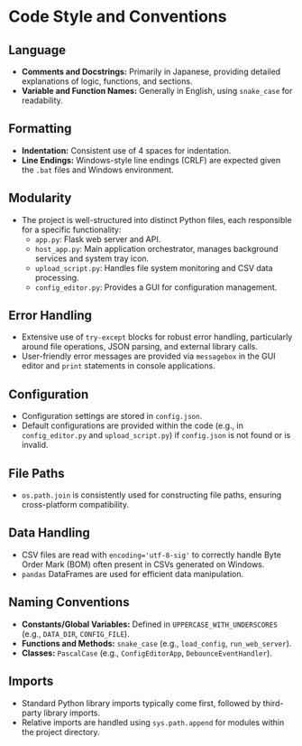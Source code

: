 # Code Style and Conventions

## Language
*   **Comments and Docstrings:** Primarily in Japanese, providing detailed explanations of logic, functions, and sections.
*   **Variable and Function Names:** Generally in English, using `snake_case` for readability.

## Formatting
*   **Indentation:** Consistent use of 4 spaces for indentation.
*   **Line Endings:** Windows-style line endings (CRLF) are expected given the `.bat` files and Windows environment.

## Modularity
*   The project is well-structured into distinct Python files, each responsible for a specific functionality:
    *   `app.py`: Flask web server and API.
    *   `host_app.py`: Main application orchestrator, manages background services and system tray icon.
    *   `upload_script.py`: Handles file system monitoring and CSV data processing.
    *   `config_editor.py`: Provides a GUI for configuration management.

## Error Handling
*   Extensive use of `try-except` blocks for robust error handling, particularly around file operations, JSON parsing, and external library calls.
*   User-friendly error messages are provided via `messagebox` in the GUI editor and `print` statements in console applications.

## Configuration
*   Configuration settings are stored in `config.json`.
*   Default configurations are provided within the code (e.g., in `config_editor.py` and `upload_script.py`) if `config.json` is not found or is invalid.

## File Paths
*   `os.path.join` is consistently used for constructing file paths, ensuring cross-platform compatibility.

## Data Handling
*   CSV files are read with `encoding='utf-8-sig'` to correctly handle Byte Order Mark (BOM) often present in CSVs generated on Windows.
*   `pandas` DataFrames are used for efficient data manipulation.

## Naming Conventions
*   **Constants/Global Variables:** Defined in `UPPERCASE_WITH_UNDERSCORES` (e.g., `DATA_DIR`, `CONFIG_FILE`).
*   **Functions and Methods:** `snake_case` (e.g., `load_config`, `run_web_server`).
*   **Classes:** `PascalCase` (e.g., `ConfigEditorApp`, `DebounceEventHandler`).

## Imports
*   Standard Python library imports typically come first, followed by third-party library imports.
*   Relative imports are handled using `sys.path.append` for modules within the project directory.
